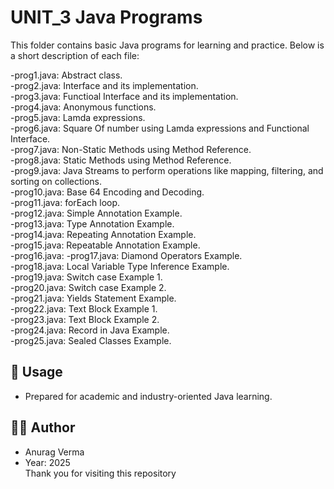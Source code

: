 # UNIT_3 Java Programs

This folder contains basic Java programs for learning and practice. Below is a short description of each file:

-prog1.java: Abstract class.<br>
-prog2.java: Interface and its implementation. <br>
-prog3.java: Functioal Interface and its implementation.<br>
-prog4.java: Anonymous functions.<br>
-prog5.java: Lamda expressions.<br>
-prog6.java: Square Of number using Lamda expressions and Functional Interface.<br>
-prog7.java: Non-Static Methods using Method Reference.<br>
-prog8.java: Static Methods using Method Reference.<br>
-prog9.java: Java Streams to perform operations like mapping, filtering, and sorting on collections.<br>
-prog10.java: Base 64 Encoding and Decoding.<br>
-prog11.java: forEach loop.<br>
-prog12.java: Simple Annotation Example.<br>
-prog13.java: Type Annotation Example.<br>
-prog14.java: Repeating Annotation Example.<br>
-prog15.java: Repeatable Annotation Example.<br>
-prog16.java: 
-prog17.java: Diamond Operators Example.<br>
-prog18.java: Local Variable Type Inference Example.<br>
-prog19.java: Switch case  Example 1.<br>
-prog20.java: Switch case  Example 2.<br>
-prog21.java: Yields Statement Example.<br>
-prog22.java: Text Block Example 1.<br>
-prog23.java: Text Block Example 2.<br>
-prog24.java: Record in Java Example.<br>
-prog25.java: Sealed Classes Example.<br>

## 📌 Usage
  - Prepared for academic and industry-oriented Java learning.

## 🧑‍💻 Author
  - Anurag Verma
  - Year: 2025<br>
Thank you for visiting this repository




